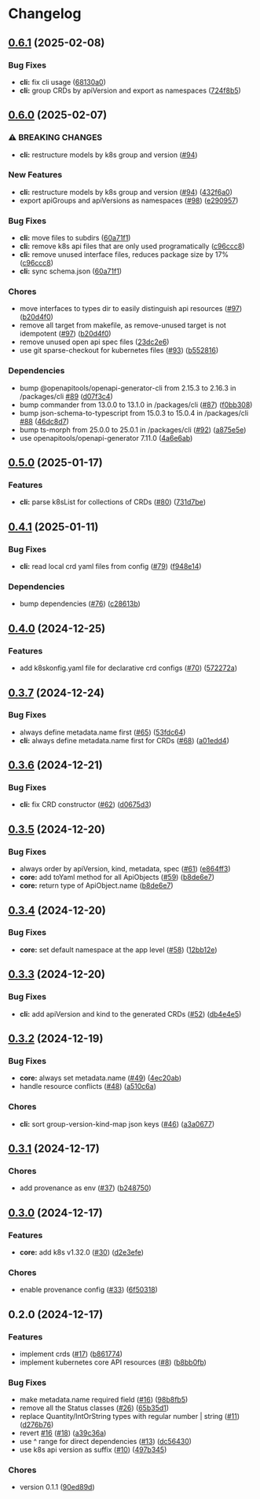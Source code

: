 # Changelog

## [0.6.1](https://github.com/konfjs/k8skonf/compare/cli-v0.6.0...cli-v0.6.1) (2025-02-08)


### Bug Fixes

* **cli:** fix cli usage ([68130a0](https://github.com/konfjs/k8skonf/commit/68130a036ded718e79799799d6a580da4267ed92))
* **cli:** group CRDs by apiVersion and export as namespaces ([724f8b5](https://github.com/konfjs/k8skonf/commit/724f8b5924624dc1bd0b256e3abb34b54a5a2300))

## [0.6.0](https://github.com/konfjs/k8skonf/compare/cli-v0.5.0...cli-v0.6.0) (2025-02-07)


### ⚠ BREAKING CHANGES

* **cli:** restructure models by k8s group and version ([#94](https://github.com/konfjs/k8skonf/issues/94))

### New Features

* **cli:** restructure models by k8s group and version ([#94](https://github.com/konfjs/k8skonf/issues/94)) ([432f6a0](https://github.com/konfjs/k8skonf/commit/432f6a0dab523f605d8da09ba5ae48113e2c716d))
* export apiGroups and apiVersions as namespaces ([#98](https://github.com/konfjs/k8skonf/issues/98)) ([e290957](https://github.com/konfjs/k8skonf/commit/e290957010f533bdaae768188371262e148a5c31))


### Bug Fixes

* **cli:** move files to subdirs ([60a71f1](https://github.com/konfjs/k8skonf/commit/60a71f127ba3425c53b7d80e9a04bb6b776ac2c9))
* **cli:** remove k8s api files that are only used programatically ([c96ccc8](https://github.com/konfjs/k8skonf/commit/c96ccc8cf1d88ef02f719ff28c5d95b29fcd923b))
* **cli:** remove unused interface files, reduces package size by 17% ([c96ccc8](https://github.com/konfjs/k8skonf/commit/c96ccc8cf1d88ef02f719ff28c5d95b29fcd923b))
* **cli:** sync schema.json ([60a71f1](https://github.com/konfjs/k8skonf/commit/60a71f127ba3425c53b7d80e9a04bb6b776ac2c9))


### Chores

* move interfaces to types dir to easily distinguish api resources ([#97](https://github.com/konfjs/k8skonf/issues/97)) ([b20d4f0](https://github.com/konfjs/k8skonf/commit/b20d4f07f5bbaf173108f4417253152f1ed9c00d))
* remove all target from makefile, as remove-unused target is not idempotent ([#97](https://github.com/konfjs/k8skonf/issues/97)) ([b20d4f0](https://github.com/konfjs/k8skonf/commit/b20d4f07f5bbaf173108f4417253152f1ed9c00d))
* remove unused open api spec files ([23dc2e6](https://github.com/konfjs/k8skonf/commit/23dc2e6adaea4eca3c173655d8e2ab732f5c0a2f))
* use git sparse-checkout for kubernetes files ([#93](https://github.com/konfjs/k8skonf/issues/93)) ([b552816](https://github.com/konfjs/k8skonf/commit/b552816b298cef93d32ac462cb33862c41bd99ad))


### Dependencies

* bump @openapitools/openapi-generator-cli from 2.15.3 to 2.16.3 in /packages/cli [#89](https://github.com/konfjs/k8skonf/issues/89) ([d07f3c4](https://github.com/konfjs/k8skonf/commit/d07f3c4453a62d58afb40a8d79733c3ae399d71f))
* bump commander from 13.0.0 to 13.1.0 in /packages/cli ([#87](https://github.com/konfjs/k8skonf/issues/87)) ([f0bb308](https://github.com/konfjs/k8skonf/commit/f0bb30826ccbf06a3df716bb703aee4bc4a856a5))
* bump json-schema-to-typescript from 15.0.3 to 15.0.4 in /packages/cli [#88](https://github.com/konfjs/k8skonf/issues/88) ([46dc8d7](https://github.com/konfjs/k8skonf/commit/46dc8d70bc815a69297564fff05104236f8df9f2))
* bump ts-morph from 25.0.0 to 25.0.1 in /packages/cli ([#92](https://github.com/konfjs/k8skonf/issues/92)) ([a875e5e](https://github.com/konfjs/k8skonf/commit/a875e5e7d53626ef1e877de467346982b4c98550))
* use openapitools/openapi-generator 7.11.0 ([4a6e6ab](https://github.com/konfjs/k8skonf/commit/4a6e6ab5f319d4ba9c37bf379fd023e4395ce32a))

## [0.5.0](https://github.com/konfjs/k8skonf/compare/cli-v0.4.1...cli-v0.5.0) (2025-01-17)


### Features

* **cli:** parse k8sList for collections of CRDs ([#80](https://github.com/konfjs/k8skonf/issues/80)) ([731d7be](https://github.com/konfjs/k8skonf/commit/731d7bef6fc16aee192f69dcc3dd28309628beaa))

## [0.4.1](https://github.com/konfjs/k8skonf/compare/cli-v0.4.0...cli-v0.4.1) (2025-01-11)


### Bug Fixes

* **cli:** read local crd yaml files from config ([#79](https://github.com/konfjs/k8skonf/issues/79)) ([f948e14](https://github.com/konfjs/k8skonf/commit/f948e149af78c94e14d7e9f83be47b1d7ded3c9b))


### Dependencies

* bump dependencies ([#76](https://github.com/konfjs/k8skonf/issues/76)) ([c28613b](https://github.com/konfjs/k8skonf/commit/c28613bb5bd878b0a777a71302bc7049b9954416))

## [0.4.0](https://github.com/konfjs/k8skonf/compare/cli-v0.3.7...cli-v0.4.0) (2024-12-25)


### Features

* add k8skonfig.yaml file for declarative crd configs ([#70](https://github.com/konfjs/k8skonf/issues/70)) ([572272a](https://github.com/konfjs/k8skonf/commit/572272ac395329ffab044b58585f6b5285612f6c))

## [0.3.7](https://github.com/konfjs/k8skonf/compare/cli-v0.3.6...cli-v0.3.7) (2024-12-24)


### Bug Fixes

* always define metadata.name first ([#65](https://github.com/konfjs/k8skonf/issues/65)) ([53fdc64](https://github.com/konfjs/k8skonf/commit/53fdc64badd8e00d9cce96fa974cdcffd7ab2f95))
* **cli:** always define metadata.name first for CRDs ([#68](https://github.com/konfjs/k8skonf/issues/68)) ([a01edd4](https://github.com/konfjs/k8skonf/commit/a01edd450c657b48e707249f28a5e90651872a91))

## [0.3.6](https://github.com/konfjs/k8skonf/compare/cli-v0.3.5...cli-v0.3.6) (2024-12-21)


### Bug Fixes

* **cli:** fix CRD constructor ([#62](https://github.com/konfjs/k8skonf/issues/62)) ([d0675d3](https://github.com/konfjs/k8skonf/commit/d0675d366ed53124489b2cdcac6cb8dc33a14ed1))

## [0.3.5](https://github.com/konfjs/k8skonf/compare/cli-v0.3.4...cli-v0.3.5) (2024-12-20)


### Bug Fixes

* always order by apiVersion, kind, metadata, spec ([#61](https://github.com/konfjs/k8skonf/issues/61)) ([e864ff3](https://github.com/konfjs/k8skonf/commit/e864ff3fc64d0990f6f80cf64160a77d86613045))
* **core:** add toYaml method for all ApiObjects ([#59](https://github.com/konfjs/k8skonf/issues/59)) ([b8de6e7](https://github.com/konfjs/k8skonf/commit/b8de6e77fbff730cdfb5b1d09c81cbbbf4a70c67))
* **core:** return type of ApiObject.name ([b8de6e7](https://github.com/konfjs/k8skonf/commit/b8de6e77fbff730cdfb5b1d09c81cbbbf4a70c67))

## [0.3.4](https://github.com/konfjs/k8skonf/compare/cli-v0.3.3...cli-v0.3.4) (2024-12-20)


### Bug Fixes

* **core:** set default namespace at the app level ([#58](https://github.com/konfjs/k8skonf/issues/58)) ([12bb12e](https://github.com/konfjs/k8skonf/commit/12bb12ed8d994d5afa2e57e9a7a7fc0886108bc9))

## [0.3.3](https://github.com/konfjs/k8skonf/compare/cli-v0.3.2...cli-v0.3.3) (2024-12-20)


### Bug Fixes

* **cli:** add apiVersion and kind to the generated CRDs ([#52](https://github.com/konfjs/k8skonf/issues/52)) ([db4e4e5](https://github.com/konfjs/k8skonf/commit/db4e4e5159775a223d25848c6a43759552e54736))

## [0.3.2](https://github.com/konfjs/k8skonf/compare/cli-v0.3.1...cli-v0.3.2) (2024-12-19)


### Bug Fixes

* **core:** always set metadata.name ([#49](https://github.com/konfjs/k8skonf/issues/49)) ([4ec20ab](https://github.com/konfjs/k8skonf/commit/4ec20ab247a78acbd906b4cfc7b6ea6e64c443d9))
* handle resource conflicts ([#48](https://github.com/konfjs/k8skonf/issues/48)) ([a510c6a](https://github.com/konfjs/k8skonf/commit/a510c6a5b3ba690240a409f04de7bfb711b92e5f))


### Chores

* **cli:** sort group-version-kind-map json keys ([#46](https://github.com/konfjs/k8skonf/issues/46)) ([a3a0677](https://github.com/konfjs/k8skonf/commit/a3a0677f386ca8c61dd329275685e0b4fe2bc1ab))

## [0.3.1](https://github.com/konfjs/k8skonf/compare/cli-v0.3.0...cli-v0.3.1) (2024-12-17)


### Chores

* add provenance as env ([#37](https://github.com/konfjs/k8skonf/issues/37)) ([b248750](https://github.com/konfjs/k8skonf/commit/b24875095595e727911041225872d49a5a86a7f9))

## [0.3.0](https://github.com/konfjs/k8skonf/compare/cli-v0.2.0...cli-v0.3.0) (2024-12-17)


### Features

* **core:** add k8s v1.32.0 ([#30](https://github.com/konfjs/k8skonf/issues/30)) ([d2e3efe](https://github.com/konfjs/k8skonf/commit/d2e3efe58828002e2806d2f97d26cf3b06eecf9f))


### Chores

* enable provenance config ([#33](https://github.com/konfjs/k8skonf/issues/33)) ([6f50318](https://github.com/konfjs/k8skonf/commit/6f50318bf646250f0dd57630812a2592aaa01265))

## 0.2.0 (2024-12-17)


### Features

* implement crds ([#17](https://github.com/konfjs/k8skonf/issues/17)) ([b861774](https://github.com/konfjs/k8skonf/commit/b861774f52537953195f2cee4cf5ce6ac960e711))
* implement kubernetes core API resources ([#8](https://github.com/konfjs/k8skonf/issues/8)) ([b8bb0fb](https://github.com/konfjs/k8skonf/commit/b8bb0fb135edddd04da116032848762d90efc8b2))


### Bug Fixes

* make metadata.name required field ([#16](https://github.com/konfjs/k8skonf/issues/16)) ([98b8fb5](https://github.com/konfjs/k8skonf/commit/98b8fb52d0aba0ccc6a9765119e3c1209461a802))
* remove all the Status classes ([#26](https://github.com/konfjs/k8skonf/issues/26)) ([65b35d1](https://github.com/konfjs/k8skonf/commit/65b35d154bafa0ccc5186acdec61253293c380b2))
* replace Quantity/IntOrString types with regular number | string ([#11](https://github.com/konfjs/k8skonf/issues/11)) ([d276b76](https://github.com/konfjs/k8skonf/commit/d276b763366a20e7e8ee19ae756a81d2d140be48))
* revert [#16](https://github.com/konfjs/k8skonf/issues/16) ([#18](https://github.com/konfjs/k8skonf/issues/18)) ([a39c36a](https://github.com/konfjs/k8skonf/commit/a39c36a686cb4623fc5ef80266a29f19cf7719f5))
* use ^ range for direct dependencies ([#13](https://github.com/konfjs/k8skonf/issues/13)) ([dc56430](https://github.com/konfjs/k8skonf/commit/dc56430e90386a86cd9ef2c40f85003e0b303851))
* use k8s api version as suffix ([#10](https://github.com/konfjs/k8skonf/issues/10)) ([497b345](https://github.com/konfjs/k8skonf/commit/497b345279f9e7404bb4020d0108c0dca33dfabe))


### Chores

* version 0.1.1 ([90ed89d](https://github.com/konfjs/k8skonf/commit/90ed89d64295a892b13fa9d41f892554fb92bc73))

